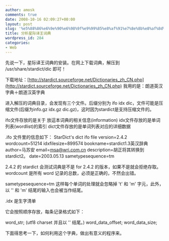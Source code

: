 ```yaml
---
author: amosk
comments: true
date: 2008-10-16 02:09:27+00:00
layout: post
slug: '%e5%88%86%e6%9e%90%e6%98%9f%e9%99%85%e8%af%91%e7%8e%8b%e8%af%8d%e5%85%b8'
title: 分析星际译王词典
wordpress_id: 284
categories:
- Web
---
```


先说一下，星际译王词典的安装。在网上下载词典，解压到 /usr/share/stardict/dic 即可！

下载地址：[http://stardict.sourceforge.net/Dictionaries_zh_CN.php](http://stardict.sourceforge.net/Dictionaries_zh_CN.php) 我用的是：朗道英汉字典＋朗道汉英字典

进入解压的词典目录，会发现有三个文件。后缀分别为 ifo idx dic，文件可能是压缩文件(后缀为info.gz idx.gz dic.gz)，这时因为stardict是支持压缩文件的。

ifo文件存放的是关于 放這本词典的相关信息(information)
idx文件存放的是单词列表(wordlist)的索引
dict文件存放的是单词列表对应的详细数据

.ifo 文件里的信息如下：
StarDict's dict ifo file
version=2.4.2
wordcount=51214
idxfilesize=899574
bookname=stardict1.3英汉辞典
author=马苏安
email=msa@wri.com.cn
description=胡正将其转换到stardict2。
date=2003.05.13
sametypesequence=tm

2.4.2 的 stardict 会测试词典是不是 for 2.4.2 的版本，如果不是就会拒绝存取。wordcount 是所有 word 记录的总数，必须是正确的，不然会出错。

sametypesequence=tm
这样每个单词的处理就会忽略掉 't' 和 'm' 字元，此外，以 '' 和 'm' 结尾的输入也会被当作结尾。

.idx 是生字清单

它会按照顺序存放，每条记录格式如下：

word_str; (utf8 charset 并且以 '' 结尾。)
word_data_offset;
word_data_size;

下面得思考一下，如何利用这个字典，做出有意义的程序来。
